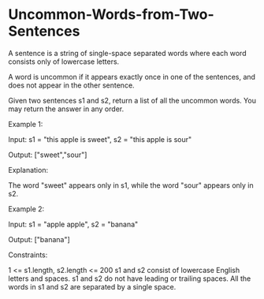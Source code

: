 # Uncommon-Words-from-Two-Sentences


A sentence is a string of single-space separated words where each word consists only of lowercase letters.

A word is uncommon if it appears exactly once in one of the sentences, and does not appear in the other sentence.

Given two sentences s1 and s2, return a list of all the uncommon words. You may return the answer in any order.

 

Example 1:

Input: s1 = "this apple is sweet", s2 = "this apple is sour"

Output: ["sweet","sour"]

Explanation:

The word "sweet" appears only in s1, while the word "sour" appears only in s2.




Example 2:

Input: s1 = "apple apple", s2 = "banana"

Output: ["banana"]

 

Constraints:

1 <= s1.length, s2.length <= 200
s1 and s2 consist of lowercase English letters and spaces.
s1 and s2 do not have leading or trailing spaces.
All the words in s1 and s2 are separated by a single space.
